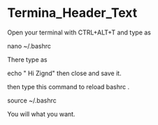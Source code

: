 # Termina_Header_Text

Open your terminal with CTRL+ALT+T and type as

nano ~/.bashrc

There type as

echo " Hi Zignd" then close and save it.

then type this command to reload bashrc .

source ~/.bashrc

You will what you want.
